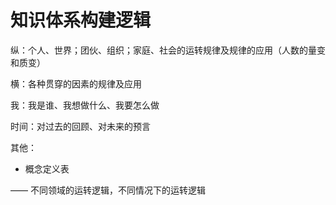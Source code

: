 # 知识体系构建逻辑



纵：个人、世界；团伙、组织；家庭、社会的运转规律及规律的应用（人数的量变和质变）

横：各种贯穿的因素的规律及应用

我：我是谁、我想做什么、我要怎么做

时间：对过去的回顾、对未来的预言

其他：

- 概念定义表

——
不同领域的运转逻辑，不同情况下的运转逻辑